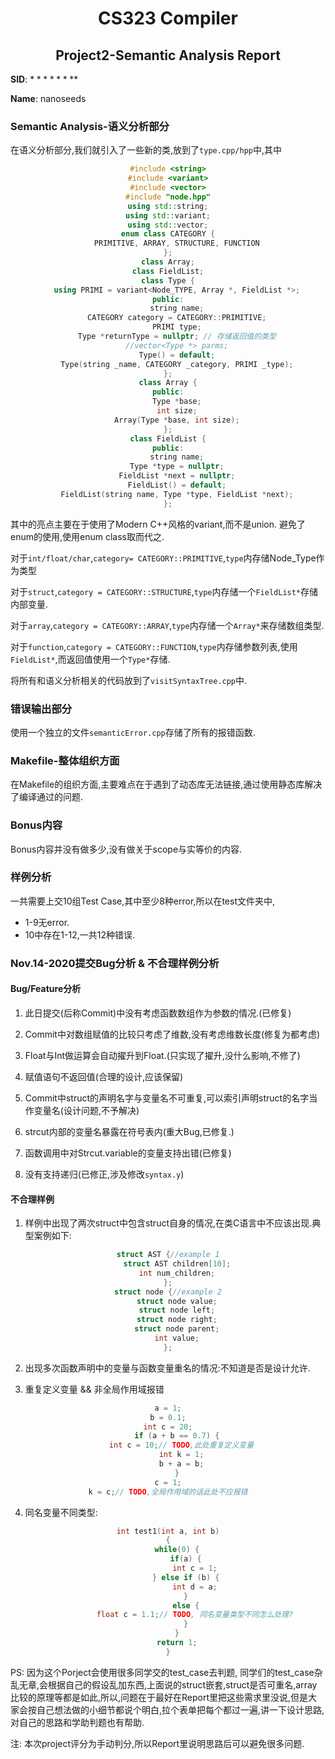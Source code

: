 <!--
 * @Github: https://github.com/Certseeds/CS323_Compilers_2020F
 * @Organization: SUSTech
 * @Author: nanoseeds
 * @Date: 2020-11-14 23:01:33
 * @LastEditors: nanoseeds
 * @LastEditTime: 2020-12-15 21:54:35
 * @License: CC-BY-NC-SA_V4_0 or any later version 
 * this used to be as `./src/SID-project2.md`
 -->

# <div>CS323 Compiler</div>

## <div> Project2-Semantic Analysis Report</div>

**SID**:  $********$

**Name**:  nanoseeds  

### Semantic Analysis-语义分析部分

在语义分析部分,我们就引入了一些新的类,放到了`type.cpp/hpp`中,其中

``` cpp
#include <string>
#include <variant>
#include <vector>
#include "node.hpp"
using std::string;
using std::variant;
using std::vector;
enum class CATEGORY {
    PRIMITIVE, ARRAY, STRUCTURE, FUNCTION
};
class Array;
class FieldList;
class Type {
    using PRIMI = variant<Node_TYPE, Array *, FieldList *>;
public:
    string name;
    CATEGORY category = CATEGORY::PRIMITIVE;
    PRIMI type;
    Type *returnType = nullptr; // 存储返回值的类型
    //vector<Type *> parms;
    Type() = default;
    Type(string _name, CATEGORY _category, PRIMI _type);
};
class Array {
public:
    Type *base;
    int size;
    Array(Type *base, int size);
};
class FieldList {
public:
    string name;
    Type *type = nullptr;
    FieldList *next = nullptr;
    FieldList() = default;
    FieldList(string name, Type *type, FieldList *next);
};
```

其中的亮点主要在于使用了Modern C++风格的variant,而不是union. 避免了enum的使用,使用enum class取而代之.

对于`int/float/char`,`category= CATEGORY::PRIMITIVE`,`type`内存储Node_Type作为类型

对于`struct`,`category = CATEGORY::STRUCTURE`,`type`内存储一个`FieldList*`存储内部变量.

对于`array`,`category = CATEGORY::ARRAY`,`type`内存储一个`Array*`来存储数组类型.

对于`function`,`category = CATEGORY::FUNCTION`,`type`内存储参数列表,使用`FieldList*`,而返回值使用一个`Type*`存储.

将所有和语义分析相关的代码放到了`visitSyntaxTree.cpp`中.

### 错误输出部分

使用一个独立的文件`semanticError.cpp`存储了所有的报错函数.

### Makefile-整体组织方面

在Makefile的组织方面,主要难点在于遇到了动态库无法链接,通过使用静态库解决了编译通过的问题.

### Bonus内容

Bonus内容并没有做多少,没有做关于scope与实等价的内容.

### 样例分析

一共需要上交10组Test Case,其中至少8种error,所以在test文件夹中,

+ 1-9无error.
+ 10中存在1-12,一共12种错误.

### Nov.14-2020提交Bug分析 & 不合理样例分析

#### Bug/Feature分析

1. 此日提交(后称Commit)中没有考虑函数数组作为参数的情况.(已修复)

2. Commit中对数组赋值的比较只考虑了维数,没有考虑维数长度(修复为都考虑)

3. Float与Int做运算会自动擢升到Float.(只实现了擢升,没什么影响,不修了)

4. 赋值语句不返回值(合理的设计,应该保留)

5. Commit中struct的声明名字与变量名不可重复,可以索引声明struct的名字当作变量名(设计问题,不予解决)

6. strcut内部的变量名暴露在符号表内(重大Bug,已修复.)

7. 函数调用中对Strcut.variable的变量支持出错(已修复)

8. 没有支持递归(已修正,涉及修改`syntax.y`)

#### 不合理样例

1. 样例中出现了两次struct中包含struct自身的情况,在类C语言中不应该出现.典型案例如下:

``` cpp
struct AST {//example 1
    struct AST children[10];
    int num_children;
};
struct node {//example 2
    struct node value;
    struct node left;
    struct node right;
    struct node parent;
    int value;
};
```

2. 出现多次函数声明中的变量与函数变量重名的情况:不知道是否是设计允许.

3. 重复定义变量 && 非全局作用域报错

``` cpp
a = 1;
b = 0.1;
int c = 20;
    if (a + b == 0.7) {
      int c = 10;// TODO,此处重复定义变量
      int k = 1;
      b + a = b;
    }
c = 1;
k = c;// TODO,全局作用域的话此处不应报错
```

4. 同名变量不同类型:

```cpp
int test1(int a, int b)
{
    while(0) {
        if(a) {
            int c = 1;
        } else if (b) {
            int d = a;
        }
        else {
            float c = 1.1;// TODO, 同名变量类型不同怎么处理?
        }
    }
    return 1;
}
```

PS: 因为这个Porject会使用很多同学交的test_case去判题,
同学们的test_case杂乱无章,会根据自己的假设乱加东西,上面说的struct嵌套,struct是否可重名,array比较的原理等都是如此,所以,问题在于最好在Report里把这些需求里没说,但是大家会按自己想法做的小细节都说个明白,拉个表单把每个都过一遍,讲一下设计思路,对自己的思路和学助判题也有帮助.

注: 本次project评分为手动判分,所以Report里说明思路后可以避免很多问题.

<style type="text/css">
*{
}
div{
  text-align: center;
}
div>div>div>div {
  text-align: center;
  border-bottom: 1px solid #d9d9d9;
  display: inline-block;
  padding: 2px;
}
div>img{
  border-radius: 0.3125em;
  box-shadow: 0 2px 4px 0 rgba(34,36,38,.12),0 2px 10px 0 rgba(34,36,38,.08);
}
</style>
